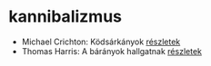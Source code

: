 # kannibalizmus

- Michael Crichton: Ködsárkányok [részletek](_details/%7Bopf.creator%7D.md#id_755)
- Thomas Harris: A bárányok hallgatnak [részletek](_details/%7Bopf.creator%7D.md#id_1032)